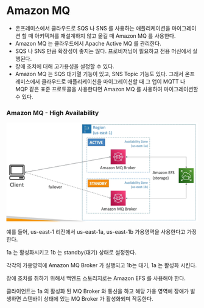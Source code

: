 # Amazon MQ

- 온프레미스에서 클라우드로 SQS 나 SNS 를 사용하는 애플리케이션을 마이그레이션 할 때 아키텍쳐를 재설계하지 않고 옮길 때 Amazon MQ 를 사용한다.
- Amazon MQ 는 클라우드에서 Apache Active MQ 를 관리한다.
- SQS 나 SNS 만큼 확장성이 좋지는 않다. 프로비저닝이 필요하고 전용 머신에서 실행된다.
- 장애 조치에 대해 고가용성을 설정할 수 있다.
- Amazon MQ 는 SQS 대기열 기능이 있고, SNS Topic 기능도 있다. 그래서 온프레미스에서 클라우드로 애플리케이션을 마이그레이션할 때 그 앱이 MQTT 나 MQP 같은 표준 프로토콜을 사용한다면 Amazon MQ 를 사용하여 마이그레이션할 수 있다.

### Amazon MQ - High Availability

![img.png](images/18.png)

예를 들어, us-east-1 리전에서 us-east-1a, us-east-1b 가용영역을 사용한다고 가정한다.

1a 는 활성화시키고 1b 는 standby(대기) 상태로 설정한다.

각각의 가용영역에 Amazon MQ Broker 가 실행되고 1b는 대기, 1a 는 활성화 시킨다.

장애 조치를 취하기 위해서 백엔드 스토리지로는 Amazon EFS 를 사용해야 한다.

클라이언트는 1a 의 활성화 된 MQ Broker 와 통신을 하고 해당 가용 영역에 장애가 발생하면 스탠바이 상태에 있는 MQ Broker 가 활성화되며 작동한다.